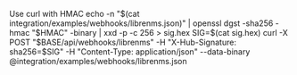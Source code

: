 Use curl with HMAC
echo -n "$(cat integration/examples/webhooks/librenms.json)" | openssl dgst -sha256 -hmac "$HMAC" -binary | xxd -p -c 256 > sig.hex
SIG=$(cat sig.hex)
curl -X POST "$BASE/api/webhooks/librenms"
-H "X-Hub-Signature: sha256=$SIG"
-H "Content-Type: application/json"
--data-binary @integration/examples/webhooks/librenms.json

